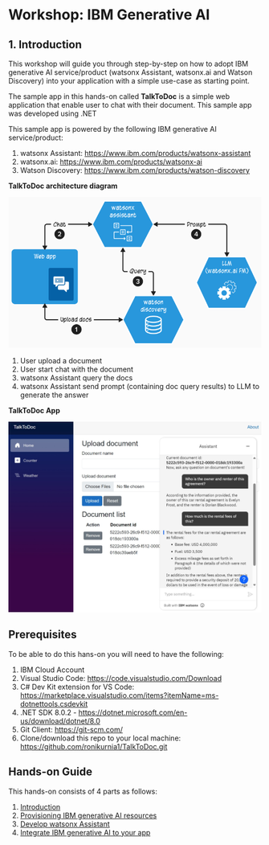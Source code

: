 # Workshop: IBM Generative AI

## 1. Introduction
This workshop will guide you through step-by-step on how to adopt IBM generative AI service/product (watsonx Assistant, watsonx.ai and Watson Discovery) into your application with a simple use-case as starting point.

The sample app in this hands-on called **TalkToDoc** is a simple web application that enable user to chat with their document. This sample app was developed using .NET 

This sample app is powered by the following IBM generative AI service/product:

1. watsonx Assistant: https://www.ibm.com/products/watsonx-assistant
2. watsonx.ai: https://www.ibm.com/products/watsonx-ai
3. Watson Discovery: https://www.ibm.com/products/watson-discovery

**TalkToDoc architecture diagram**

<img src="assets/images/TalkToDocDiagram.png" width="510">

1. User upload a document
2. User start chat with the document
3. watsonx Assistant query the docs
4. watsonx Assistant send prompt (containing doc query results) to LLM to generate the answer

**TalkToDoc App**

<img src="assets/images/Heading.jpeg" width="510">

## Prerequisites
To be able to do this hans-on you will need to have the following:
1. IBM Cloud Account
2. Visual Studio Code: https://code.visualstudio.com/Download 
3. C# Dev Kit extension for VS Code: https://marketplace.visualstudio.com/items?itemName=ms-dotnettools.csdevkit
4. .NET SDK 8.0.2 - https://dotnet.microsoft.com/en-us/download/dotnet/8.0
5. Git Client: https://git-scm.com/
6. Clone/download this repo to your local machine: https://github.com/ronikurnia1/TalkToDoc.git 

## Hands-on Guide

This hands-on consists of 4 parts as follows:
1. [Introduction](readme.md#1-introduction)
2. [Provisioning IBM generative AI resources](provisioning.md#2-provisioning-ibm-generative-ai-resources)
3. [Develop watsonx Assistant](develop.md#3-develop-watsonx-assistant)
4. [Integrate IBM generative AI to your app](integrate.md#4-integrate-ibm-generative-ai-to-your-app)
